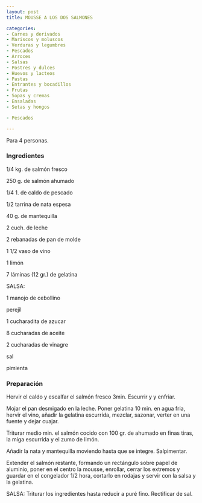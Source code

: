 ```yaml
---
layout: post
title: MOUSSE A LOS DOS SALMONES

categories:
- Carnes y derivados
- Mariscos y moluscos
- Verduras y legumbres
- Pescados
- Arroces
- Salsas
- Postres y dulces
- Huevos y lacteos
- Pastas
- Entrantes y bocadillos
- Frutas
- Sopas y cremas
- Ensaladas
- Setas y hongos

- Pescados

---
```


Para 4 personas.

<h3>Ingredientes</h3>

1/4 kg. de salmón fresco

250 g. de salmón ahumado

1/4 1. de caldo de pescado

1/2 tarrina de nata espesa

40 g. de mantequilla

2 cuch. de leche

2 rebanadas de pan de molde

1 1/2 vaso de vino

1 limón

7 láminas (12 gr.) de gelatina

SALSA:

1 manojo de cebollino

perejil

1 cucharadita de azucar

8 cucharadas de aceite

2 cucharadas de vinagre

sal

pimienta

<h3>Preparación</h3>

Hervir el caldo y escalfar el salmón fresco 3min. Escurrir y y enfriar.

Mojar el pan desmigado en la leche. Poner gelatina 10 min. en agua fria, hervir el vino, añadir la gelatina escurrida, mezclar, sazonar, verter en una fuente y dejar cuajar.

Triturar medio min. el salmón cocido con 100 gr. de ahumado en finas tiras, la miga escurrida y el zumo de limón.

Añadir la nata y mantequilla moviendo hasta que se integre. Salpimentar.

Extender el salmón restante, formando un rectángulo sobre papel de aluminio, poner en el centro la mousse, enrollar, cerrar los extremos y guardar en el congelador 1/2 hora, cortarlo en rodajas y servir con la salsa y la gelatina.

SALSA: Triturar los ingredientes hasta reducir a puré fino. Rectificar de sal.

